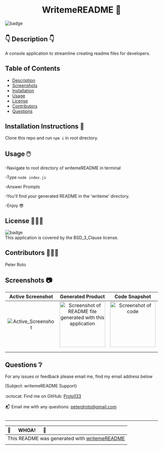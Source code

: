 
  <h1 align="center">WritemeREADME 🎉 </h1>
    
  ![badge](https://img.shields.io/badge/license-BSD_3_Clause-brightgreen)<br />
  
  ## 👇  Description  👇
   A console application to streamline creating readme files for developers.
 
  ## Table of Contents 

  - [Description](#--description--)
  - [Screenshots](#screenshots)
  - [Installation](#installation-instructions-)
  - [Usage](#usage-)
  - [License](#license-)
  - [Contributors](#contributors-)
  - [Questions](#questions-)
  
  ## Installation Instructions 📣
  Clone this repo and run <code>npm i</code> in root directory.
  
  ## Usage 🖱️
  
  -Navigate to root directory of writemeREADME in terminal
  
  -Type ```node index.js```  

  -Answer Prompts  

  -You'll find your generated README in the 'writeme' directory.  
  
  -Enjoy 😎
  
  ## License 🧑‍🤝‍🧑
  ![badge](https://img.shields.io/badge/license-BSD_3_Clause-brightgreen)
  <br />
  This application is covered by the BSD_3_Clause license. 
  
  ## Contributors 🧑‍🤝‍🧑
  Peter Roto
  
  ## Screenshots 📷
  |  Active Screenshot                              | Generated Product                               | Code Snapshot                               | 
  |:------------------------------------------------------:|:------------------------------------------------------:|:------------------------------------------------------:|
  | ![Active_Screenshot](./example/Pic1.PNG) |<a title="Click for README.md" href="./README.md"><img alt="Screenshot of README file generated with this application" src="https://loremflickr.com/320/240" width="150" height="150"></a>|<img alt="Screenshot of code" src="https://loremflickr.com/320/240" width="150" height="150">|
  |                                                        |                                                        |                                                        |
  |                                                        |                                                        |                                                        |   
  ## Questions ❔
   For any issues or feedback please email me, find my email address below 

   (Subject: writemeREADME Support)<br />
  <br />
  :octocat: Find me on GitHub: [Proto133](https://github.com/Proto133)<br />
  <br />
  📬 Email me with any questions: peterdroto@gmail.com<br /><br />
 
 ----
| 🤯 &#8195; WHOA! &#8195; 🤯|
  |:----|
  |This README was generated with [writemeREADME](https://github.com/proto133/writemeREADME) |
  |  |